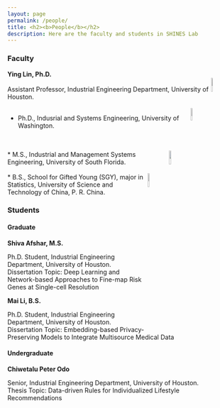 ```yaml
---
layout: page
permalink: /people/
title: <h2><b>People</b></h2>
description: Here are the faculty and students in SHINES Lab
---
```


### **Faculty**

**Ying Lin, Ph.D.**          
<img src="{{site.baseurl}}/assets/img/UH.png" align="right" width="9%" height="9%">         
Assistant Professor, Industrial Engineering Department, University of Houston.
<br>
<br>
<img src="{{site.baseurl}}/assets/img/UW.jpg" align="right" width="8.5%" height="8.5%">
* Ph.D., Indusrial and Systems Engineering, University of Washington. 
<br>
<br>
<img src="{{site.baseurl}}/assets/img/USF.png" align="right" width="9%" height="9%">
* M.S., Industrial and Management Systems Engineering, University of South Florida. 
<br>
<br>
<img src="{{site.baseurl}}/assets/img/USTC.png" align="right" width="9%" height="9%">
* B.S., School for Gifted Young (SGY), major in Statistics, University of Science and Technology of China, P. R. China. 
<br>


### **Students**

#### **Graduate**

<!--- <img src="{{site.baseurl}}/assets/img/IE_Shiva_Afshar_2019_1_WEB.jpg" align="right" width="13%" height="13%"> -->
**Shiva Afshar, M.S.**


Ph.D. Student, Industrial Engineering Department, University of Houston.    
Dissertation Topic: Deep Learning and Network-based Approaches to Fine-map Risk Genes at Single-cell Resolution
           
                  


**Mai Li, B.S.**

Ph.D. Student, Industrial Engineering Department, University of Houston.        
Dissertation Topic: Embedding-based Privacy-Preserving Models to Integrate Multisource Medical Data



#### **Undergraduate**
**Chiwetalu Peter Odo**

Senior, Industrial Engineering Department, University of Houston.        
Thesis Topic: Data-driven Rules for Individualized Lifestyle Recommendations
